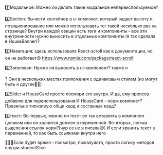 3️⃣Модальное: Можно ли делать такое модальное непереиспользуемое?

4️⃣Section: Вынести контейнер в ui компонет, который задает высоту и позиционирование или можно использовать тег такой несколько раз на странице?
Внутри каждой секции есть теги и компоненты - все эти внутренности нужно выносить в отдельные компоненты (я так сделала в HouseBanner)?

5️⃣Навигация: здесь использовала React-scroll как в документации, но он не работает😥
https://www.npmjs.com/package/react-scroll

6️⃣Заголовки: Нужно ли выносить в ui-компонент? также и <p>? Они в нескольких местах приложения с одинаковым стилем (но могут быть и другие🤷‍♀️)

7️⃣Slider и HouseCard просто посмори его внутри. И да, ему пропсов добавлю для переиспользования
И HouseCard - норм компонет? Правильно типизирую общи кард и составные кард?

8️⃣текст: Во-первых, можно ли текст во так вставлять в компонент целиком или он хранится должен в переменной.
Во-вторых, логика выделения ссылок норм?(чур ее не я писала😅)
И если хранить текст в переменной, то как быть ссылками внутри него

🦄🦄🦄Если будет время - посмотри, пожалуйста, просто логику методов внутри studentSlice
